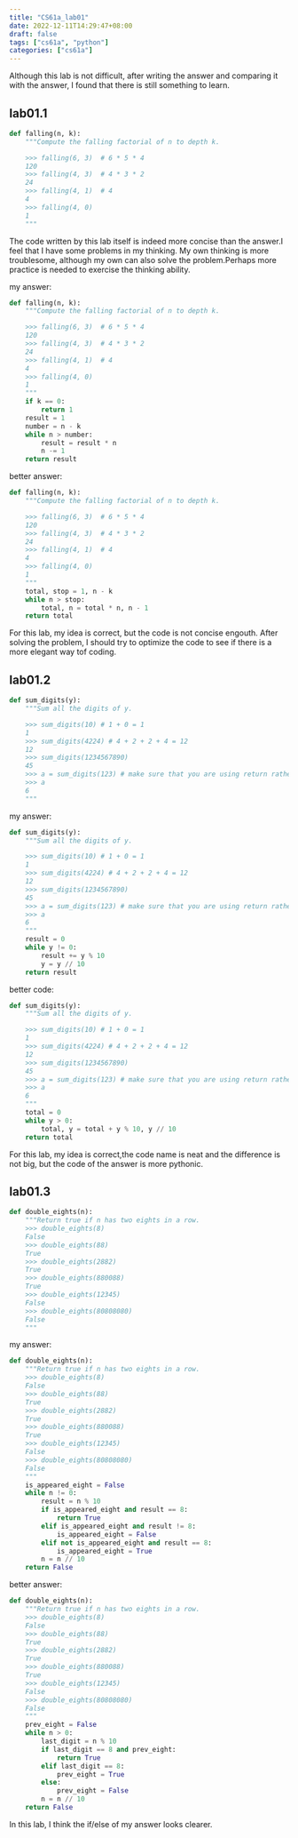 ```yaml
---
title: "CS61a_lab01"
date: 2022-12-11T14:29:47+08:00
draft: false
tags: ["cs61a", "python"]
categories: ["cs61a"]
---
```


Although this lab is not difficult, after writing the answer and comparing it with the answer, I found that there is still something to learn.

## lab01.1

```python
def falling(n, k):
    """Compute the falling factorial of n to depth k.

    >>> falling(6, 3)  # 6 * 5 * 4
    120
    >>> falling(4, 3)  # 4 * 3 * 2
    24
    >>> falling(4, 1)  # 4
    4
    >>> falling(4, 0)
    1
    """
```

The code written by this lab itself is indeed more concise than the answer.I feel that I have some problems in my thinking. My own thinking is more troublesome, although my own can also solve the problem.Perhaps more practice is needed to exercise the thinking ability.

my answer:

```python
def falling(n, k):
    """Compute the falling factorial of n to depth k.

    >>> falling(6, 3)  # 6 * 5 * 4
    120
    >>> falling(4, 3)  # 4 * 3 * 2
    24
    >>> falling(4, 1)  # 4
    4
    >>> falling(4, 0)
    1
    """
    if k == 0:
        return 1
    result = 1
    number = n - k
    while n > number:
        result = result * n
        n -= 1
    return result
```

better answer:

```python
def falling(n, k):
    """Compute the falling factorial of n to depth k.

    >>> falling(6, 3)  # 6 * 5 * 4
    120
    >>> falling(4, 3)  # 4 * 3 * 2
    24
    >>> falling(4, 1)  # 4
    4
    >>> falling(4, 0)
    1
    """
    total, stop = 1, n - k
    while n > stop:
        total, n = total * n, n - 1
    return total
```

For this lab, my idea is correct, but the code is not concise engouth.
After solving the problem, I should try to optimize the code to see if there is a more elegant way tof coding.

## lab01.2

```python
def sum_digits(y):
    """Sum all the digits of y.

    >>> sum_digits(10) # 1 + 0 = 1
    1
    >>> sum_digits(4224) # 4 + 2 + 2 + 4 = 12
    12
    >>> sum_digits(1234567890)
    45
    >>> a = sum_digits(123) # make sure that you are using return rather than print
    >>> a
    6
    """
```

my answer:

```python
def sum_digits(y):
    """Sum all the digits of y.

    >>> sum_digits(10) # 1 + 0 = 1
    1
    >>> sum_digits(4224) # 4 + 2 + 2 + 4 = 12
    12
    >>> sum_digits(1234567890)
    45
    >>> a = sum_digits(123) # make sure that you are using return rather than print
    >>> a
    6
    """
    result = 0
    while y != 0:
        result += y % 10
        y = y // 10
    return result
```

better code:

```python
def sum_digits(y):
    """Sum all the digits of y.

    >>> sum_digits(10) # 1 + 0 = 1
    1
    >>> sum_digits(4224) # 4 + 2 + 2 + 4 = 12
    12
    >>> sum_digits(1234567890)
    45
    >>> a = sum_digits(123) # make sure that you are using return rather than print
    >>> a
    6
    """
    total = 0
    while y > 0:
        total, y = total + y % 10, y // 10
    return total
```

For this lab, my idea is correct,the code name is neat and the difference is not big, but the code of the answer is more pythonic.

## lab01.3

```python
def double_eights(n):
    """Return true if n has two eights in a row.
    >>> double_eights(8)
    False
    >>> double_eights(88)
    True
    >>> double_eights(2882)
    True
    >>> double_eights(880088)
    True
    >>> double_eights(12345)
    False
    >>> double_eights(80808080)
    False
    """
```

my answer:

```python
def double_eights(n):
    """Return true if n has two eights in a row.
    >>> double_eights(8)
    False
    >>> double_eights(88)
    True
    >>> double_eights(2882)
    True
    >>> double_eights(880088)
    True
    >>> double_eights(12345)
    False
    >>> double_eights(80808080)
    False
    """
    is_appeared_eight = False
    while n != 0:
        result = n % 10
        if is_appeared_eight and result == 8:
            return True
        elif is_appeared_eight and result != 8:
            is_appeared_eight = False
        elif not is_appeared_eight and result == 8:
            is_appeared_eight = True
        n = n // 10
    return False
```

better answer:

```python
def double_eights(n):
    """Return true if n has two eights in a row.
    >>> double_eights(8)
    False
    >>> double_eights(88)
    True
    >>> double_eights(2882)
    True
    >>> double_eights(880088)
    True
    >>> double_eights(12345)
    False
    >>> double_eights(80808080)
    False
    """
    prev_eight = False
    while n > 0:
        last_digit = n % 10
        if last_digit == 8 and prev_eight:
            return True
        elif last_digit == 8:
            prev_eight = True
        else:
            prev_eight = False
        n = n // 10
    return False
```

In this lab, I think the if/else of my answer looks clearer.
